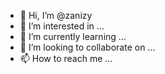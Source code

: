 - 👋 Hi, I’m @zanizy
- 👀 I’m interested in ...
- 🌱 I’m currently learning ...
- 💞️ I’m looking to collaborate on ...
- 📫 How to reach me ...

<!---
zanizy/zanizy is a ✨ special ✨ repository because its `README.md` (this file) appears on your GitHub profile.
You can click the Preview link to take a look at your changes.
--->
